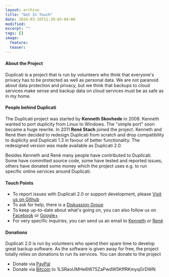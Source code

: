 ```yaml
---
layout: archive
title: "Get In Touch"
date: 2016-03-16T11:39:03-04:00
modified:
excerpt: ""
tags: []
image:
  feature:
  teaser:
---
```


#### About the Project
Duplicati is a project that is run by volunteers who think that everyone's privacy has to be protected as well as personal data. We are not paranoid about data protection and privacy, but we think that backups to cloud services make sense and backup data on cloud services must be as safe as in my home.


#### People behind Duplicati
The Duplicati project was started by **Kenneth Skovhede** in 2008. Kenneth wanted to port duplicity from Linux to Windows. The "simple port" soon became a huge rewrite. In 2011 **René Stach** joined the project. Kenneth and René then decided to redesign Duplicati from scratch and drop compatibility to duplicity and Duplicati 1.3 in favour of better functionality. The redesigned version was made available as Duplicati 2.0.

Besides Kenneth and René many people have contributed to Duplicati. Some have committed source code, some have tested and reported issues, others have donated some money which the project uses e.g. to run specific online services around Duplicati. 


#### Touch Points
* To report issues with Duplicati 2.0 or support development, please [Visit us on Github](https://github.com/duplicati/duplicati)
* To ask for help, there is a [Diskussion Group](http://groups.google.com/group/duplicati)
* To keep up-to-date about what's going on, you can also follow us on [Facebook](http://www.facebook.com/pages/Duplicati/105118456272281) or [Google+](https://plus.google.com/105271984558189185842)
* For very specific inquiries, you can send us an email to [Kenneth](mailto:kenneth@duplicati.com) or [René](mailto:rene@duplicati.com)


#### Donations
Duplicati 2.0 is run by volunteers who spend their spare time to develop great backup software. As the software is given away for free, the project totally relies on donations to run its services. You can donate to the project 
* Donate via [PayPal](https://www.paypal.com/cgi-bin/webscr?cmd=_xclick&business=paypal%40hexad%2edk&item_name=Duplicati%20Donation&no_shipping=2&no_note=1&tax=0&currency_code=EUR&bn=PP%2dDonationsBF&charset=UTF%2d8&lc=US")
* Donate via [Bitcoin](bitcoin:1LSRaoUMHe6W7SZaPwdW5KffRKmyqGrDWN) to 1LSRaoUMHe6W7SZaPwdW5KffRKmyqGrDWN
